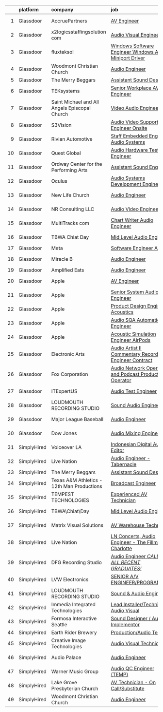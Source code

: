 

|    | platform    | company                                       | job                                                                                                                                                                                                                                                                                                                                                                                                                                                                                                                                                                                                                                                                                                                                                                                                                                                                                                                                                                                                                                                                                                                                                                                                                                                                                                                                                                                                                                                                                  | update_time   | location             |
|---:|:------------|:----------------------------------------------|:-------------------------------------------------------------------------------------------------------------------------------------------------------------------------------------------------------------------------------------------------------------------------------------------------------------------------------------------------------------------------------------------------------------------------------------------------------------------------------------------------------------------------------------------------------------------------------------------------------------------------------------------------------------------------------------------------------------------------------------------------------------------------------------------------------------------------------------------------------------------------------------------------------------------------------------------------------------------------------------------------------------------------------------------------------------------------------------------------------------------------------------------------------------------------------------------------------------------------------------------------------------------------------------------------------------------------------------------------------------------------------------------------------------------------------------------------------------------------------------|:--------------|:---------------------|
|  1 | Glassdoor   | AccruePartners                                | [AV Engineer](https://www.glassdoor.com/partner/jobListing.htm?pos=108&ao=1110586&s=58&guid=000001835ef2f73d8dc2da62ab48d912&src=GD_JOB_AD&t=SR&vt=w&cs=1_4acd1709&cb=1663745325174&jobListingId=1008126723665&cpc=D69957E0862862E0&jrtk=3-0-1gdff5tregrh2801-1gdff5trug2f5800-fc1bf3ee9a4d5286--6NYlbfkN0Cmq1pj5Dwku4j-j-jMxiR3p8DjIx5wPgrGZP7N5_dynGcPrp9S6jFT9rQaxa2Xft5yg0BB-VEmzm37JW-6zFQDg7_5xqI9mxiM3_gOAJfkS_t9McySZIEv9SKZpFFC0yJ87Qs1A8Yfj4CnIEbglyUycLhDenQhVyX4a20-2ToGLT5qh8cVgA-mshYPAJ9F__XJMS4nondhlgf20rsTRAPE2D_CU3rWof2wYCPchi1_QmGRVeRBD30-0sB52tUUkfnGiOSUkoVT3Ur58xrj8BaKE-E7NSlil_SMIBckCP6-DtH9uLibuKBDKv45ACZvft0SiiN_srCajCIh3TwPUEXmCCvZakf_39QdW_AEBW0rh26HvcvgnUQ3m6xuf0VzRfw127c1WtETX023YXGq6TWvi--JRBhXh1qfKNNogwmohUcgR_Wi6J40w37hUCDnXIzI71koHp-2iI2GA5ipALv0sKZC3ZVjXLW1n2KTGBN3iFvz0-9USwpr)                                                                                                                                                                                                                                                                                                                                                                                                                                                                                                                                                                                                                                                    | 12d           | Huntersville, NC     |
|  2 | Glassdoor   | x2logicsstaffingsolution com                  | [Audio Visual Engineer](https://www.glassdoor.com/partner/jobListing.htm?pos=114&ao=1136043&s=58&guid=000001835ef2f73d8dc2da62ab48d912&src=GD_JOB_AD&t=SR&vt=w&ea=1&cs=1_ad152835&cb=1663745325174&jobListingId=1008151560867&jrtk=3-0-1gdff5tregrh2801-1gdff5trug2f5800-380cd5a608592045-)                                                                                                                                                                                                                                                                                                                                                                                                                                                                                                                                                                                                                                                                                                                                                                                                                                                                                                                                                                                                                                                                                                                                                                                          | 24h           | Houston, TX          |
|  3 | Glassdoor   | fluxteksol                                    | [Windows Software Engineer   Windows Audio Miniport Driver](https://www.glassdoor.com/partner/jobListing.htm?pos=121&ao=1136043&s=58&guid=000001835ef2f73d8dc2da62ab48d912&src=GD_JOB_AD&t=SR&vt=w&ea=1&cs=1_beef969f&cb=1663745325175&jobListingId=1008151562961&jrtk=3-0-1gdff5tregrh2801-1gdff5trug2f5800-7029e95f460fc368-)                                                                                                                                                                                                                                                                                                                                                                                                                                                                                                                                                                                                                                                                                                                                                                                                                                                                                                                                                                                                                                                                                                                                                      | 24h           | Remote               |
|  4 | Glassdoor   | Woodmont Christian Church                     | [Audio Engineer](https://www.glassdoor.com/partner/jobListing.htm?pos=115&ao=1136043&s=58&guid=000001835ef2f73d8dc2da62ab48d912&src=GD_JOB_AD&t=SR&vt=w&ea=1&cs=1_4ddfb8f8&cb=1663745325174&jobListingId=1008123800603&jrtk=3-0-1gdff5tregrh2801-1gdff5trug2f5800-93b6f28c9169e4de-)                                                                                                                                                                                                                                                                                                                                                                                                                                                                                                                                                                                                                                                                                                                                                                                                                                                                                                                                                                                                                                                                                                                                                                                                 | 13d           | Nashville, TN        |
|  5 | Glassdoor   | The Merry Beggars                             | [Assistant Sound Designer](https://www.glassdoor.com/partner/jobListing.htm?pos=102&ao=1110586&s=58&guid=000001835ef2f73d8dc2da62ab48d912&src=GD_JOB_AD&t=SR&vt=w&ea=1&cs=1_1ef78dac&cb=1663745325173&jobListingId=1008149306143&cpc=1160948BCBA38B5B&jrtk=3-0-1gdff5tregrh2801-1gdff5trug2f5800-04f00acba78acd55--6NYlbfkN0BBGG9LMNqL16EzDx9S3nKk4b6IwprgSJginr0DZD_oW3LpRtTNiygcE9IfHm5Gb9slpjT-UzFBGnIkfkE5vHD__58gsgAsgjAKlwWhzdKilxMWIOFSNG73XbKSiSbhgd5gieRThxTsLn8DF-uisYywGFmbEBQQBOKMw59W_wQHg9VqHqJ83qLbDEY5qqWKt8qIrVj9qQOriz4jWVzCHKwUAx4XFXllLndazR58UCIFF7AP1AeIK_rronTkMrKkpyfGghg94AqUfN0x81A-xc934c9hrTy4aRUFl8ax8HSQHKMp7_PGJ-VB0Jf56BtQ82XJzBgfApvDQdYrJnOSMW4LdnDkpalCh4a3IXdpYXqjFFf1G9UfPIPipTzfHM074Uh5R6uH0QwtQSkGSSK5J4xiv6SKF7z2spgPUC6PYauPs31kg0ItMkkcRYamo9CsIDA4m_hA_Imy-ieYYapgOXkLj8TFmtogGyrj2-Yztgbmk6Fgca-ygv9iQ2BuDL0PY0oDtjvJXN2X7g%3D%3D)                                                                                                                                                                                                                                                                                                                                                                                                                                                                                                                                                                                                      | 1d            | Remote               |
|  6 | Glassdoor   | TEKsystems                                    | [Senior Workplace AV Engineer](https://www.glassdoor.com/partner/jobListing.htm?pos=109&ao=1110586&s=58&guid=000001835ef2f73d8dc2da62ab48d912&src=GD_JOB_AD&t=SR&vt=w&cs=1_fffd9954&cb=1663745325174&jobListingId=1008152123040&cpc=3BA4CE39D5B5DEF5&jrtk=3-0-1gdff5tregrh2801-1gdff5trug2f5800-d73ec1a1137cdc88--6NYlbfkN0AuKz8EBO1xHDEL7V2YF9xF3dC_I9B9i-Zw2Jh8clPMK3KTieKealHQKAGLCoX8auszEbMX2x9X2xESklGH7gVNHmvdewdgVUBemXSMlHLT35KsNRPeSkKcIhjH4Br-llwjFNiCUF8rO4dj1WjJKsorYx1tpqUcmWrbsleNh-e4d7ee4SpE8Tcm1SpSMe0XA44hPg0oexgk2kMYUYZpE8u8jWsdr495Jl9SjqlVx_ZP1A44baJKmWc1MtkCFC5Q-I7HwC4zTywIz8OzF2ts6zQ18OS9ZqxTZmPJU5dsrVwd4rfG90ZNB83Wq9BVYAxBUT0LMH8T-ToZwjWOH6YxltDIyS9l6Oufi0uMfPkdnakwMBmZYCgN2dOfzTyPMKfo3iXsGRUgJoCrSIafxqFm8t3WKvbHPviIS8Sh1Pu39ZP4SiMe6Ujf-fOXzM1vCc03HA8Onudbc0SY7TAj_pKfF27d_FxviOpSFSpUScPTS9HQhvVILg98tDc3XNQKeW_AygX2NXgZlxaFW_bshTzo0z1DCb5XJSjAy5EOtx9KYlxCQUZaeIk2eT4nCkZwbDXaYRAiGZtt0DVdK98EZMDtH19BEW1rjUdEIZ1sGfgJt4TtDm8tLl8DxR8diaLfkTJiC7uCJwCbHoWoRnf7eYG-l6lbZzIqGDwhi0rdK4CSxlDq84tWkMgyHFU5eBM352_zpRvn1mHN6LNk_DuD9XnMJlYLA8AUXX0-jdTKn_Cb4k7QqZp_BVc9lo1a6dgy_AmZUAR4gucj849Jm0tp_Plo82QGTkwdSomTRsuW0iFthqYO0QBMXlLkbR9-p-iMzm7-wDC74uS_bFiZmgCJygYQlo3aJxJgsAcUzPa0HVWgwTqvD3yusXNQkvn9BTM409kle01pVLbhblIn7556DpDIM4icKwhT2PNnaOjK2ATNvL4Pt1Slspmy659D)                                                                                                                                                                   | 24h           | New York, NY         |
|  7 | Glassdoor   | Saint Michael and All Angels Episcopal Church | [Video Audio Engineer](https://www.glassdoor.com/partner/jobListing.htm?pos=117&ao=1136043&s=58&guid=000001835ef2f73d8dc2da62ab48d912&src=GD_JOB_AD&t=SR&vt=w&ea=1&cs=1_61fa07a8&cb=1663745325174&jobListingId=1008131644474&jrtk=3-0-1gdff5tregrh2801-1gdff5trug2f5800-fcb1db019b80291a-)                                                                                                                                                                                                                                                                                                                                                                                                                                                                                                                                                                                                                                                                                                                                                                                                                                                                                                                                                                                                                                                                                                                                                                                           | 9d            | Dallas, TX           |
|  8 | Glassdoor   | S3Vision                                      | [Audio Video Support Engineer  Onsite ](https://www.glassdoor.com/partner/jobListing.htm?pos=125&ao=1136043&s=58&guid=000001835ef2f73d8dc2da62ab48d912&src=GD_JOB_AD&t=SR&vt=w&ea=1&cs=1_ee661619&cb=1663745325175&jobListingId=1008142191846&jrtk=3-0-1gdff5tregrh2801-1gdff5trug2f5800-a3de9564635ee0ea-)                                                                                                                                                                                                                                                                                                                                                                                                                                                                                                                                                                                                                                                                                                                                                                                                                                                                                                                                                                                                                                                                                                                                                                          | 5d            | San Diego, CA        |
|  9 | Glassdoor   | Rivian Automotive                             | [Staff Embedded Engineer  Audio Systems](https://www.glassdoor.com/partner/jobListing.htm?pos=126&ao=1136043&s=58&guid=000001835ef2f73d8dc2da62ab48d912&src=GD_JOB_AD&t=SR&vt=w&cs=1_cfb05cad&cb=1663745325175&jobListingId=1008137692795&jrtk=3-0-1gdff5tregrh2801-1gdff5trug2f5800-814389dc06656868-)                                                                                                                                                                                                                                                                                                                                                                                                                                                                                                                                                                                                                                                                                                                                                                                                                                                                                                                                                                                                                                                                                                                                                                              | 7d            | Palo Alto, CA        |
| 10 | Glassdoor   | Quest Global                                  | [Audio Hardware Test Engineer](https://www.glassdoor.com/partner/jobListing.htm?pos=113&ao=1136043&s=58&guid=000001835ef2f73d8dc2da62ab48d912&src=GD_JOB_AD&t=SR&vt=w&ea=1&cs=1_66eec052&cb=1663745325174&jobListingId=1008151297651&jrtk=3-0-1gdff5tregrh2801-1gdff5trug2f5800-d4d623f8c4afcaba-)                                                                                                                                                                                                                                                                                                                                                                                                                                                                                                                                                                                                                                                                                                                                                                                                                                                                                                                                                                                                                                                                                                                                                                                   | 24h           | Sunnyvale, CA        |
| 11 | Glassdoor   | Ordway Center for the Performing Arts         | [Assistant Sound Engineer](https://www.glassdoor.com/partner/jobListing.htm?pos=123&ao=1136043&s=58&guid=000001835ef2f73d8dc2da62ab48d912&src=GD_JOB_AD&t=SR&vt=w&ea=1&cs=1_09a65f9b&cb=1663745325175&jobListingId=1008147271423&jrtk=3-0-1gdff5tregrh2801-1gdff5trug2f5800-8cd05db7d9014b72-)                                                                                                                                                                                                                                                                                                                                                                                                                                                                                                                                                                                                                                                                                                                                                                                                                                                                                                                                                                                                                                                                                                                                                                                       | 2d            | Saint Paul, MN       |
| 12 | Glassdoor   | Oculus                                        | [Audio Systems Development Engineer](https://www.glassdoor.com/partner/jobListing.htm?pos=106&ao=1110586&s=58&guid=000001835ef2f73d8dc2da62ab48d912&src=GD_JOB_AD&t=SR&vt=w&cs=1_b1eb50da&cb=1663745325173&jobListingId=1008139825650&cpc=48B9F4758953335C&jrtk=3-0-1gdff5tregrh2801-1gdff5trug2f5800-81c7c01d1ed9796a--6NYlbfkN0DYl4UJW4r1Vl7FEn6T9F-rD9lpC-0oMJVSiWjK_MGUd8e8cHXcpv6KPyjLHZEfqkU7D16wTQNzEVk4wG6XI9FAQyK5JkhJ2ERt5J6bqJI1UJM9RVHe6sJeBvvI02Fm7Y6TP1maoxtnNctsGXYfreZYmK9z-xOomguon396Im93PrYQAhqM4RnyF-ypzymJNdLjg1iIRIP7yX_IOft5V9Z5oDrCAbXZyvIRlemF_QyxvemCpstK5VST_pgCSbzFKhezCk--DfRRrm1vewG8GUpqw19CqLCkcu-94PRiUbQ7_pFt76xLGC4AsHQKQsqQ9sOIb77uxXPDoGLMpLNc5Ye_rGjvv3i9LMJuh39NSmEl4pN3JbhkoOadoOuBZJC9iyl_Uoo-s9fDKzZM1iUCPjwIr4HV6IHifATlDRZjD8z_wx4bZO9GzP-lfnMktC1OFQWNMeJE0eGSOjUAPOJBVnU8FLa7yOF0MZRI2h9Gtg0LhWgF7fAAMryI19dz-dFbxtSdjgAng8Oh3AEtlaisZOK1q8ejoVPKvxLLY-T8jWFfEkuzDMnE329pcwOcnQ31pDsZGVpOA8xi-sLRpv0IwGYqGgAeRTfOp776H5uX_QxwN7brLjJvOg7_CLGwNOcr3nM-o_eSRWBcQGWVkWdoRB-Z-W8zDGVpgnaL1Iik9nFh5jJiY7-4IO10fPHeKYzS_oh_OOCMJ_wXvMLuls1cGlfT1iC3N2aQ6f6vrlZ_u02JpHrgtGsDIexHmzXkszq5vYpwPP8IrEA_znCwGLL7NIILCgFPdby5Ndlfm3oVEwu9appPg3q4iujDZFN-XLOASaR3HD5RhnuCj_2fVD6NojVX5C7J1QfeceMRBv40Zp_gcS3BKVEv1nsZy5uoMC--p7DtB3H6Yfouz73w0bZtK_HVQDuBbULjXcLFdN5CSOIDG0PNnxDibXTrVMy74O86EaeesCuCKHMYF3IlO7TWlJt_fHe8z900AvqOel3Mc8mClbDstUQ88tl3usFm3riNB5hWQRM1RJbRfnk4-1TTVmTO64W7dwNbX6jw5GuV5BXmL_ri0jz1KkapL_ahrPVCJQipS-PiMpCn4w%3D%3D) | 6d            | Redmond, WA          |
| 13 | Glassdoor   | New Life Church                               | [Audio Engineer](https://www.glassdoor.com/partner/jobListing.htm?pos=124&ao=1136043&s=58&guid=000001835ef2f73d8dc2da62ab48d912&src=GD_JOB_AD&t=SR&vt=w&ea=1&cs=1_a16fb6f4&cb=1663745325175&jobListingId=1008146008889&jrtk=3-0-1gdff5tregrh2801-1gdff5trug2f5800-bd82af89fc1a02d8-)                                                                                                                                                                                                                                                                                                                                                                                                                                                                                                                                                                                                                                                                                                                                                                                                                                                                                                                                                                                                                                                                                                                                                                                                 | 4d            | Colorado Springs, CO |
| 14 | Glassdoor   | NR Consulting LLC                             | [Audio Video Engineer](https://www.glassdoor.com/partner/jobListing.htm?pos=127&ao=1136043&s=58&guid=000001835ef2f73d8dc2da62ab48d912&src=GD_JOB_AD&t=SR&vt=w&cs=1_81160754&cb=1663745325175&jobListingId=1008129647610&jrtk=3-0-1gdff5tregrh2801-1gdff5trug2f5800-5f479e62b1b45732-)                                                                                                                                                                                                                                                                                                                                                                                                                                                                                                                                                                                                                                                                                                                                                                                                                                                                                                                                                                                                                                                                                                                                                                                                | 11d           | Mountain View, CA    |
| 15 | Glassdoor   | MultiTracks com                               | [Chart Writer   Audio Engineer](https://www.glassdoor.com/partner/jobListing.htm?pos=122&ao=1136043&s=58&guid=000001835ef2f73d8dc2da62ab48d912&src=GD_JOB_AD&t=SR&vt=w&cs=1_40871aaf&cb=1663745325175&jobListingId=1008142207996&jrtk=3-0-1gdff5tregrh2801-1gdff5trug2f5800-ccfc7e7d8acd7691-)                                                                                                                                                                                                                                                                                                                                                                                                                                                                                                                                                                                                                                                                                                                                                                                                                                                                                                                                                                                                                                                                                                                                                                                       | 5d            | Cedar Park, TX       |
| 16 | Glassdoor   | TBWA Chiat Day                                | [Mid Level Audio Engineer](https://www.glassdoor.com/partner/jobListing.htm?pos=120&ao=1136043&s=58&guid=000001835ef2f73d8dc2da62ab48d912&src=GD_JOB_AD&t=SR&vt=w&ea=1&cs=1_e933c2ee&cb=1663745325175&jobListingId=1008136828273&jrtk=3-0-1gdff5tregrh2801-1gdff5trug2f5800-33331ff0738d0ae5-)                                                                                                                                                                                                                                                                                                                                                                                                                                                                                                                                                                                                                                                                                                                                                                                                                                                                                                                                                                                                                                                                                                                                                                                       | 7d            | Nashville, TN        |
| 17 | Glassdoor   | Meta                                          | [Software Engineer   Audio](https://www.glassdoor.com/partner/jobListing.htm?pos=101&ao=1110586&s=58&guid=000001835ef2f73d8dc2da62ab48d912&src=GD_JOB_AD&t=SR&vt=w&cs=1_93686af6&cb=1663745325173&jobListingId=1008135856631&cpc=444700D72F2ECBCE&jrtk=3-0-1gdff5tregrh2801-1gdff5trug2f5800-2af0d72ee9516572--6NYlbfkN0DYl4UJW4r1Vl7FEn6T9F-rD9lpC-0oMJVSiWjK_MGUd8e8cHXcpv6KPyjLHZEfqkWCUGiQ0wI9PhypsvPn6fLuX-NuhRXF81k4keiTZ-sjyQohKEQHZsqiAZ17RgzjGitjocz7khR2BXjl1nT4h9VfIACCg0Il7tYaijOLNLdjO9BsgM7gz_J4xH0AJnUSQM9ndGX7Ihztl-N2cl5dD6Jl9rS1GOCGL9r-NLPSFM9F5rsA-JOo2YQa6DzoDJ_Zkb90rSRD5IxoeU0H7epXMLY2GNfVxOAYKWNN4yR3pFtTJOcEf-GWEeBsz9qXNRCifabKJ4yQl1PiUuJlYwFb6ew4gsDTyYvbm_LzMNHXXFFEskr3jbsWHTXYYpo1LRzRP86zsq5xHfA4PINSDZO8_rwi5ZtIRDksNQ8gXvsVx-0CK_zVWohr2w4_gH77fNWCB5m-s5x1fPgTlSo7Xv0yreng4uIHonOmAskupgJ1SjNrC47NFYb8iWZrv0F_KcEkARbKiESmqUNq-NcvGGnsPTOC0pDMSBr0hg2TAv4MB8JX4KNRDLns7yKQgLzEImfkBLotiEMxLHjpRQFybpotVdoIxbVRGz6IIyYHvbXsUoq5mflwn1opPcdAZbkCRVVmE0riLd7sTOxq6dh1rX8_lOWarxUJnP2_w_leZcDiVsBUmts8pDGdsWbWLU-yl4mf8tyxAIHAdb5ErwR-bnj0DWuejXmQ_87QFE2-zAKItRK3FZSZwpss0W5O6EElB2PPb0WsZs4ADk0iCjXqK9Jh7GSEq7ekG1mkk1_b8nRtagqBmSHszHv1MLy6SZ6RIpQVH5sDxFf2H89lSIg_P8jbSemJ7lNPm66YavYeJFREhsihK4piyfYQF2pSo8gjUVNG4WaGiBn9uodExAYs1Ehr7NVYKSlrxNn0kFaX-9vCjECTYBG2qCWFnx7At66otbhou2JI_DdMsugERiE77gkFcu8BaW4t3MTjW6FXnIfykTHJoAWmv3KqvNF5HFOVR-Ea-mkuWp2ZePmtyXhIOgl4s8uLisgXdTHWzjL_9KNvx86YFc_Z7To1M7zWfELHtCQBox6UIU6osiTFeQ%3D%3D)          | 7d            | Remote               |
| 18 | Glassdoor   | Miracle B                                     | [Audio Engineer](https://www.glassdoor.com/partner/jobListing.htm?pos=111&ao=1136043&s=58&guid=000001835ef2f73d8dc2da62ab48d912&src=GD_JOB_AD&t=SR&vt=w&ea=1&cs=1_7469552e&cb=1663745325174&jobListingId=1008148972724&jrtk=3-0-1gdff5tregrh2801-1gdff5trug2f5800-def3317faa01af2e-)                                                                                                                                                                                                                                                                                                                                                                                                                                                                                                                                                                                                                                                                                                                                                                                                                                                                                                                                                                                                                                                                                                                                                                                                 | 1d            | San Jose, CA         |
| 19 | Glassdoor   | Amplified Eats                                | [Audio Engineer](https://www.glassdoor.com/partner/jobListing.htm?pos=110&ao=1136043&s=58&guid=000001835ef2f73d8dc2da62ab48d912&src=GD_JOB_AD&t=SR&vt=w&ea=1&cs=1_e2019020&cb=1663745325174&jobListingId=1008128132506&jrtk=3-0-1gdff5tregrh2801-1gdff5trug2f5800-bda1af9eecb52a71-)                                                                                                                                                                                                                                                                                                                                                                                                                                                                                                                                                                                                                                                                                                                                                                                                                                                                                                                                                                                                                                                                                                                                                                                                 | 12d           | Dallas, TX           |
| 20 | Glassdoor   | Apple                                         | [AV Engineer](https://www.glassdoor.com/partner/jobListing.htm?pos=103&ao=1110586&s=58&guid=000001835ef2f73d8dc2da62ab48d912&src=GD_JOB_AD&t=SR&vt=w&cs=1_8878eb6f&cb=1663745325173&jobListingId=1008151546415&cpc=654405A9B1E0A9F5&jrtk=3-0-1gdff5tregrh2801-1gdff5trug2f5800-1ae8d32aa0dc7b3d--6NYlbfkN0BvKrLyj5gPmtZO9T8euul8TCxuuKNOtzRJOomxnwSEodTz2Bc-sPZlC5mDe-NOaJhogMSVwCAU7Ca3q7m0vurWF9eTNuuVc0LBq9cKkNSNQ_cIVhf-TiIMgDl7z0dwYJZNSx_wwA1P51k91FtO2ln9t-1e9aawFZsA5UmghRnf5uFp-vZzuq-BJ78-GddR-cGcrtrJOLh5xGZWtbnm6qnvwzK4CoZS70O_9CwlF3uLrOu14fpCcSpXJc1kIsGWy2HLPUk9GiIQxn_2n760136cSOfRcaqRAlSicDRJw_xVy9P2DE_ad3AfeXiff72Ptl1lJdAvBdq7LVxOpHpT8OvGFzrlMpse-x18rdxzTc50q0Gy0EQvjRM5vODHcEJPk3-m3FIXncDzQx0PLvFekr0AB82yA3ed4dShrjxkE7ALW05q_Rh5X0aOMuj1xAUX_u8uxyz9_3APzoRfWi0l3zDt4JewroXTom8MVhbttWDNu6QCAgJa6x_hlzKPPLp-xEfxT8WG6da5XjApygyUMVod3m0GVN3dNA1VlH9wY_pLXVubKdCsqk0jx6Kzyn22GJTd1u14b2uIZY9IIrtswzhoWr7EuhKgFzuBNtx3UtYUw6kCsv7jPzUeRVLmcsMs5ugka6ZAFcu_yCmjlIMYAd1VBG2x0DTIe6FKwmRIYH9b8il8OX7EJzKr0CbxYb6EkfOKYx7-vJvFQgt3V-PnQO5L9GVLH-SAFl9iNbMWZC6CEQQnLYiVqKjTy_KHHj01uRZa2R7WJAoFgja8njcbRY57yTHOPjl0nBa3WfNelmJAotCyo99B5tC0HDS_C1gawvzNv2_r9F6Xn0CI4MP5-jkR7l4aoM8ITCDgJKSthNGKaCdGmPa6OBHf4LLck26TsVwD2qM0L0hobzkLYiRuwayp3JuZcrkvdhvf1mkE21rCj2lYMAd7fgzM)                                                                                                                                                                                    | 24h           | San Diego, CA        |
| 21 | Glassdoor   | Apple                                         | [Senior System Audio QA Engineer](https://www.glassdoor.com/partner/jobListing.htm?pos=104&ao=1110586&s=58&guid=000001835ef2f73d8dc2da62ab48d912&src=GD_JOB_AD&t=SR&vt=w&cs=1_45e8fdcf&cb=1663745325173&jobListingId=1008148531672&cpc=654405A9B1E0A9F5&jrtk=3-0-1gdff5tregrh2801-1gdff5trug2f5800-017909a95361d9a2--6NYlbfkN0BvKrLyj5gPmtZO9T8euul8TCxuuKNOtzRJOomxnwSEodTz2Bc-sPZl5OJ9R4TJsNe2yDbQJ34cF5KvJm7v8DGc3FpnaU13Eij2u-w5iohmbTWZJBHXQN8zHGuRhc6f17UAESOPGHJp_Sy-51kXaUAulKq80nFC0KaW4xrHXe7ToHkodMqIfmGMjy57-kcuWc1W_L9Sqwj9HE5z990UeRrLNLfkah1jg6pi_dFHi2pR5kJFumQq9QPOEAj6LYtT3iIo4SGuJIslVnK2gBsF6viJVFnrMHDyMz60i934iYCZJ3F-X34YxTT4YSxdiOznLV3Lix7P7T8fDIdRIePsiy57dzmV5-5RPckydJMwVFq9euWr3NMPy4dUQoZGp9YMy-gXQxya6k7ltTXEBZWn67268CG5ss5abrG2XUViKEwDG2ipM0rY_Q-K2oDwBXdybOmWvoyORdI7GIwOKDJuALfqrrybFU440gTsaumBGr-edBe2jCLmkxbc8jVi5v5Goaj1k0biIVpH-rr4J2EuzQ_l0e90myGRIx3Lv085y3_2RjkHj3iF1lOCm7oV7VKLuvH5eeVA3o-75t1j4DuGYo8AwOEO-Lylm7Kcpk6KsZk-4IkbsNx0wKOyE-c-mcr3L_14ma9IAGeNtACm_6MDRby0ZU6w8YquLwTGBTYhxQ-wzVMP180VnlTzrN4068Os5rpmg2-x6PVOiIrbtx7W9i9jx6u_7pH3X-N2Q5rDwUK8LadSiZVaftoqpG4L8Vy-Y2NOuZzwD08aTD0byHa1nw_2c2AM3__31WIasnjObl7oDkpagoK3lM0FhZNKygCKQSeZcp1OXx3L5sUV-uAR3KiHllUoTQa8B5zLlrj0BI-osmYXscUG_69m2GMDRpOE8t4RZhhEM2xjI3Ri0X1gIzN8RlElqs5vs7qAg1oCF3RFQOIhP4tJtEBwiAprsf7OKLOW13Njdid9h-u69euRo7IUr5Y32Aj5-iw%3D)                                                                                                                  | 1d            | Culver City, CA      |
| 22 | Glassdoor   | Apple                                         | [Product Design Engineer   Acoustics](https://www.glassdoor.com/partner/jobListing.htm?pos=107&ao=1110586&s=58&guid=000001835ef2f73d8dc2da62ab48d912&src=GD_JOB_AD&t=SR&vt=w&cs=1_88a442cb&cb=1663745325174&jobListingId=1008131051740&cpc=F41FEAB56D215062&jrtk=3-0-1gdff5tregrh2801-1gdff5trug2f5800-82d80ed8eeb3d195--6NYlbfkN0BvKrLyj5gPmtZO9T8euul8TCxuuKNOtzRJOomxnwSEodTz2Bc-sPZlPHrT5BCwu4SXmWdl-fBj0XhAk_BI58onkdZe_kD44O8sK3bwNyxjQJsO5A55EGA28AgUAL4PCD26XLQDV68k1ergC0CDAIiQ2dH9LpdR4-dZwcPOiW8Ui-CCbWMsgSum50Tf-wXSXntKVf1aDepJT5nzvkx3dM5TD0xK7f3nDuB8eOIBgXj_wLxMu-C2dXPpwKRFMVNtLVDO2Q1fkwLrw8x_-e-QiHwHorZ3jUqspwYxczdMTAh2iw2sBELE3v6dtNlkwAPsv1odNS1vbm9fQGMeD3ykg1FFI74RKPWhKeld3HtxHx9m6orP9jSem15MbsYktlLjCbzDXRA56wpH-cjGkZQmNKvzjBrFqY3-mzZOduOh84wg2UaHcmxtVI-okBrlveSbnY6iAGsDNgOgnM7gzCbdHV7xDxd7sMDQxaTTu3wvjL4wzIU-GD1drRS9Yg7013PbQITysGFyMCTJ0OKe7Iuuul8oYv_GaRttjvENMzBHFtlMLYSAuCu9kh0jqC02tzt6SZdsdxwUnSw7kAXeIEwvoKMye6tiM3LReapII6TwA5xtNvqE-6fGb6DMDRBul14oBKZ3ARr1qAgxCwqdkEmJyVBUzqU2b8hpNmiW29Ya60NPeM_DY_hq8UbhDVq1lnLA7TOreg-O4JEgY62U8vZhNe0kLUNwEvvbjRReWdnVIG31-OAX3ZK33MFUZP6YLz4uZvmpeN_9mTtX-rP9QFdHmG0qFGwY3LteTQoPqNcATTPUSYlyU7FxV_zbAWzKzLj8AQUz7gfePV_ehee9aGeV7l3ZSwnfHB74MmByG5QgmlUJecr4oglI1QXodllYwE0GACxX1pF9EX6HbmPf1LhcnyYOTg7XMvPDV9hI3epM-8eI8qd8PZsUeQN_DyaVf6G9nTvoCi_IWQNCiwDBovP7IQr8YEtRQrhtdMRujtZDrAmjNA%3D%3D)                                                                                                | 10d           | Boulder, CO          |
| 23 | Glassdoor   | Apple                                         | [Audio SQA Automation Engineer](https://www.glassdoor.com/partner/jobListing.htm?pos=116&ao=1136043&s=58&guid=000001835ef2f73d8dc2da62ab48d912&src=GD_JOB_AD&t=SR&vt=w&cs=1_40d410bb&cb=1663745325174&jobListingId=1008146904400&jrtk=3-0-1gdff5tregrh2801-1gdff5trug2f5800-2883d3b1dd5e8401-)                                                                                                                                                                                                                                                                                                                                                                                                                                                                                                                                                                                                                                                                                                                                                                                                                                                                                                                                                                                                                                                                                                                                                                                       | 3d            | Cupertino, CA        |
| 24 | Glassdoor   | Apple                                         | [Acoustic Simulation Engineer   AirPods](https://www.glassdoor.com/partner/jobListing.htm?pos=105&ao=1110586&s=58&guid=000001835ef2f73d8dc2da62ab48d912&src=GD_JOB_AD&t=SR&vt=w&cs=1_735d9824&cb=1663745325173&jobListingId=1008146626449&cpc=C4A69CCDBB3B9599&jrtk=3-0-1gdff5tregrh2801-1gdff5trug2f5800-ee21dd005390593b--6NYlbfkN0BvKrLyj5gPmtZO9T8euul8TCxuuKNOtzRJOomxnwSEodTz2Bc-sPZlPHrT5BCwu4Q-7dy9UsDbflfsSYyZ20UtBldsxZuRktsIMFqtwJnGPnRylWlaQ7uQv0HuRDulNs_Na0zu9qPy2zr8V2Yj7Dh-bWhA0EFhaVoGDu_4ArxRFUYdEtldQtm1Q8yQWZdnQUeNq1qSG4yrgVa7jOD5L-fySTrHVtyxZz0jJfd3CCsJc4wOXG2SrhUXKR_CF_0qUfGkHPgw2sXLH0Ga4lBkjtquB9MIAvjqagNvYJatDhxE6Dhpy_0MouoCCY-dxWyiK9ZOty8mAZSvcrYQKF653SBqLvbR6kAz-NQjLWOiqUtp8zTQTsmTK97P8M0a9wnkD69bUVtFcQjGdhmm4GrEPRFUDNJon0zdYHap4uQnBWwR0us7PiXosMom4i-zB-CCLLHLit8Xef3wK9PPimhuZgY8rXHhun-gzwkx5y3OqsFNfSCOgU0HNXZnnlo-UkOkQI6-f3C8kisYVoujdBg-CROSaTMISTpsfjEZ3p5E180iLHNKbEJQJQWzDyi0chvARbSXPUMJrGJ0uEHIsjBeHERH32QGQ9p-Z4Plo7NjK7PDrZLcEo74rPpcwkSxgDRis29lKg4OeW5ECB6vOjGNnJICqbNfIbaCUvb0qHcwMG4n22IUCPX1zQhs4-gq0UIPFTe1ISJfagel8gnNXyGzfAFTjQIE550Axr0NAtRJKMhfCid433rrctTspOwHEpR4fCs0f0FS7ilTcSblp_dfJCgWeC9XiKcrXLKbzafKnU4zjdSsxmPqGBSW13VueQohjmCURMrdSdektaMcLrmN-wn9NSNMeZj_3kOYG4-VRT8dLqv-15WunpAbx-x87UG4ZMFbdcConB2qY3KLZvK0H_uajuJ3LVx7P-N9aYf5NPR53dtJ2Ivt1tBAfnxcXhYLTHGfM_krAp5bljYxERvelLIqurgNTFpWf7Yi5jrLWEsATg%3D%3D)                                                                                             | 3d            | Boulder, CO          |
| 25 | Glassdoor   | Electronic Arts                               | [Audio Artist II   Commentary Recording Engineer  Contract ](https://www.glassdoor.com/partner/jobListing.htm?pos=119&ao=1136043&s=58&guid=000001835ef2f73d8dc2da62ab48d912&src=GD_JOB_AD&t=SR&vt=w&cs=1_272f1b15&cb=1663745325174&jobListingId=1008151770801&jrtk=3-0-1gdff5tregrh2801-1gdff5trug2f5800-015c7e198e835cb0-)                                                                                                                                                                                                                                                                                                                                                                                                                                                                                                                                                                                                                                                                                                                                                                                                                                                                                                                                                                                                                                                                                                                                                          | 24h           | Orlando, FL          |
| 26 | Glassdoor   | Fox Corporation                               | [Audio Network Operator and Podcast Production Operator](https://www.glassdoor.com/partner/jobListing.htm?pos=129&ao=1136043&s=58&guid=000001835ef2f73d8dc2da62ab48d912&src=GD_JOB_AD&t=SR&vt=w&cs=1_a86b5625&cb=1663745325176&jobListingId=1008136506973&jrtk=3-0-1gdff5tregrh2801-1gdff5trug2f5800-d7eb6aa66f2c32bb-)                                                                                                                                                                                                                                                                                                                                                                                                                                                                                                                                                                                                                                                                                                                                                                                                                                                                                                                                                                                                                                                                                                                                                              | 7d            | New York, NY         |
| 27 | Glassdoor   | ITExpertUS                                    | [Audio Test Engineer](https://www.glassdoor.com/partner/jobListing.htm?pos=130&ao=1136043&s=58&guid=000001835ef2f73d8dc2da62ab48d912&src=GD_JOB_AD&t=SR&vt=w&ea=1&cs=1_d9f36e17&cb=1663745325176&jobListingId=1008139712523&jrtk=3-0-1gdff5tregrh2801-1gdff5trug2f5800-7974c03180b5d1e0-)                                                                                                                                                                                                                                                                                                                                                                                                                                                                                                                                                                                                                                                                                                                                                                                                                                                                                                                                                                                                                                                                                                                                                                                            | 6d            | Sunnyvale, CA        |
| 28 | Glassdoor   | LOUDMOUTH RECORDING STUDIO                    | [Sound   Audio Engineers](https://www.glassdoor.com/partner/jobListing.htm?pos=118&ao=1136043&s=58&guid=000001835ef2f73d8dc2da62ab48d912&src=GD_JOB_AD&t=SR&vt=w&ea=1&cs=1_7515855e&cb=1663745325174&jobListingId=1008131237486&jrtk=3-0-1gdff5tregrh2801-1gdff5trug2f5800-57bc7820a7bcef84-)                                                                                                                                                                                                                                                                                                                                                                                                                                                                                                                                                                                                                                                                                                                                                                                                                                                                                                                                                                                                                                                                                                                                                                                        | 10d           | Toledo, OH           |
| 29 | Glassdoor   | Major League Baseball                         | [Audio Engineer](https://www.glassdoor.com/partner/jobListing.htm?pos=128&ao=1136043&s=58&guid=000001835ef2f73d8dc2da62ab48d912&src=GD_JOB_AD&t=SR&vt=w&cs=1_5b9f892d&cb=1663745325175&jobListingId=1008123442264&jrtk=3-0-1gdff5tregrh2801-1gdff5trug2f5800-1bef5bcf6363f42c-)                                                                                                                                                                                                                                                                                                                                                                                                                                                                                                                                                                                                                                                                                                                                                                                                                                                                                                                                                                                                                                                                                                                                                                                                      | 13d           | Secaucus, NJ         |
| 30 | Glassdoor   | Dow Jones                                     | [Audio Mixing Engineer](https://www.glassdoor.com/partner/jobListing.htm?pos=112&ao=1136043&s=58&guid=000001835ef2f73d8dc2da62ab48d912&src=GD_JOB_AD&t=SR&vt=w&cs=1_5a68575d&cb=1663745325174&jobListingId=1008151967300&jrtk=3-0-1gdff5tregrh2801-1gdff5trug2f5800-633f77dde0e519ba-)                                                                                                                                                                                                                                                                                                                                                                                                                                                                                                                                                                                                                                                                                                                                                                                                                                                                                                                                                                                                                                                                                                                                                                                               | 24h           | New York, NY         |
| 31 | SimplyHired | Voiceover LA                                  | [Indonesian Digital Audio Editor](https://www.simplyhired.com/job/uJXk1pR7ezhlWEN2TdwxixEcbUwdSx8_Xohbelm60BCyAl1datSwYA?q=audio+engineer)                                                                                                                                                                                                                                                                                                                                                                                                                                                                                                                                                                                                                                                                                                                                                                                                                                                                                                                                                                                                                                                                                                                                                                                                                                                                                                                                           | Recently      | Remote               |
| 32 | SimplyHired | Live Nation                                   | [Audio Engineer - Tabernacle](https://www.simplyhired.com/job/ivjfh3rrkjP-61cPhxu9PA0rkvEupZL4DIFdZWBZ2KhQoU_hRJQrDQ?q=audio+engineer)                                                                                                                                                                                                                                                                                                                                                                                                                                                                                                                                                                                                                                                                                                                                                                                                                                                                                                                                                                                                                                                                                                                                                                                                                                                                                                                                               | Recently      | Atlanta, GA          |
| 33 | SimplyHired | The Merry Beggars                             | [Assistant Sound Designer](https://www.simplyhired.com/job/0q3Ky6VnKMyFAtNaDBTD8DVty7hVds2rgTE2aOhxOS4n9UCIkC3-oQ?q=audio+engineer)                                                                                                                                                                                                                                                                                                                                                                                                                                                                                                                                                                                                                                                                                                                                                                                                                                                                                                                                                                                                                                                                                                                                                                                                                                                                                                                                                  | 1d            | Remote               |
| 34 | SimplyHired | Texas A&M Athletics - 12th Man Productions    | [Broadcast Engineer](https://www.simplyhired.com/job/FvqtjkPQOHFz7okHbknjuZGriHK1tUpOYJrYq7y5M_E_VlNyFcveLg?q=audio+engineer)                                                                                                                                                                                                                                                                                                                                                                                                                                                                                                                                                                                                                                                                                                                                                                                                                                                                                                                                                                                                                                                                                                                                                                                                                                                                                                                                                        | Recently      | College Station, TX  |
| 35 | SimplyHired | TEMPEST TECHNOLOGIES                          | [Experienced AV Technician](https://www.simplyhired.com/job/MytCrP4XBlApadWrfCsVYau9oQxvszI_dfIou68K-L2bTUGmErZGRw?q=audio+engineer)                                                                                                                                                                                                                                                                                                                                                                                                                                                                                                                                                                                                                                                                                                                                                                                                                                                                                                                                                                                                                                                                                                                                                                                                                                                                                                                                                 | Recently      | Issaquah, WA         |
| 36 | SimplyHired | TBWA\Chiat\Day                                | [Mid Level Audio Engineer](https://www.simplyhired.com/job/RD1vFFOeqw73QYvfFcJO6Kzi9CgeFcPdqmvI8D9QRH2cuCg0FzckJw?q=audio+engineer)                                                                                                                                                                                                                                                                                                                                                                                                                                                                                                                                                                                                                                                                                                                                                                                                                                                                                                                                                                                                                                                                                                                                                                                                                                                                                                                                                  | 7d            | Nashville, TN        |
| 37 | SimplyHired | Matrix Visual Solutions                       | [AV Warehouse Technician](https://www.simplyhired.com/job/_kEOrnFl1MDZJTZFLF4keiJJrRt33kC2Ud-V3QFKXyGQ8TR5jlzxjQ?q=audio+engineer)                                                                                                                                                                                                                                                                                                                                                                                                                                                                                                                                                                                                                                                                                                                                                                                                                                                                                                                                                                                                                                                                                                                                                                                                                                                                                                                                                   | Recently      | Nashville, TN        |
| 38 | SimplyHired | Live Nation                                   | [LN Concerts, Audio Engineer - The Fillmore Charlotte](https://www.simplyhired.com/job/uljQlNVSkXwZhY5An2mToyLtva1EhYJKsqZfSru3zhmPS9_LgzQITQ?q=audio+engineer)                                                                                                                                                                                                                                                                                                                                                                                                                                                                                                                                                                                                                                                                                                                                                                                                                                                                                                                                                                                                                                                                                                                                                                                                                                                                                                                      | Recently      | Charlotte, NC        |
| 39 | SimplyHired | DFG Recording Studio                          | [Audio Engineer *CALLING ALL RECENT GRADUATES!*](https://www.simplyhired.com/job/PiqGQxWLw6vUGDkTZbSgkQCJkK2Cpy_eGD64oksENeGPAesJ5YsuSA?q=audio+engineer)                                                                                                                                                                                                                                                                                                                                                                                                                                                                                                                                                                                                                                                                                                                                                                                                                                                                                                                                                                                                                                                                                                                                                                                                                                                                                                                            | Recently      | Orange, NJ           |
| 40 | SimplyHired | LVW Electronics                               | [SENIOR A/V ENGINEER/PROGRAMMER](https://www.simplyhired.com/job/j1i2ewGLIlxpJn8UR1g0nGJ8G_snSD7B2h9CHUWrGbGijcROuCi8Rg?q=audio+engineer)                                                                                                                                                                                                                                                                                                                                                                                                                                                                                                                                                                                                                                                                                                                                                                                                                                                                                                                                                                                                                                                                                                                                                                                                                                                                                                                                            | Recently      | Colorado Springs, CO |
| 41 | SimplyHired | LOUDMOUTH RECORDING STUDIO                    | [Sound & Audio Engineers](https://www.simplyhired.com/job/ze1Pd7_AcZQU8z59VnKQsUApoIH2a7T6wVDpVkJpDCx-_eWAFFlFRg?q=audio+engineer)                                                                                                                                                                                                                                                                                                                                                                                                                                                                                                                                                                                                                                                                                                                                                                                                                                                                                                                                                                                                                                                                                                                                                                                                                                                                                                                                                   | 10d           | Toledo, OH           |
| 42 | SimplyHired | Immedia Integrated Technologies               | [Lead Installer/Technician-Audio Visual](https://www.simplyhired.com/job/IL_TH2SXPlz2tOw2DDE_I22xSpEewZlkJne33ZaAXd-CmCI5oTmI_A?q=audio+engineer)                                                                                                                                                                                                                                                                                                                                                                                                                                                                                                                                                                                                                                                                                                                                                                                                                                                                                                                                                                                                                                                                                                                                                                                                                                                                                                                                    | Recently      | Scottsdale, AZ       |
| 43 | SimplyHired | Formosa Interactive Seattle                   | [Sound Designer / Audio Implementor](https://www.simplyhired.com/job/vlF4rzpIgemNyADbSUoWC36FtYYh2ouWspqfTFtuxzveh07-6RCwmg?q=audio+engineer)                                                                                                                                                                                                                                                                                                                                                                                                                                                                                                                                                                                                                                                                                                                                                                                                                                                                                                                                                                                                                                                                                                                                                                                                                                                                                                                                        | Recently      | Seattle, WA          |
| 44 | SimplyHired | Earth Rider Brewery                           | [Production/Audio Tech](https://www.simplyhired.com/job/gYv9DFyPLFGLOgDWHJTLiJP0hjkHCpTDqdWzdn3OqSd2RbhYJCx1NA?q=audio+engineer)                                                                                                                                                                                                                                                                                                                                                                                                                                                                                                                                                                                                                                                                                                                                                                                                                                                                                                                                                                                                                                                                                                                                                                                                                                                                                                                                                     | Recently      | Superior, WI         |
| 45 | SimplyHired | Creative Image Technologies                   | [Audio Visual Technician](https://www.simplyhired.com/job/atreEkq0g7SkSRHLP5XSG8qcgYXzGfzZejT-kHOzp7aTP1_r2wNX0Q?q=audio+engineer)                                                                                                                                                                                                                                                                                                                                                                                                                                                                                                                                                                                                                                                                                                                                                                                                                                                                                                                                                                                                                                                                                                                                                                                                                                                                                                                                                   | Recently      | Shelbyville, KY      |
| 46 | SimplyHired | Audio Palace                                  | [Audio Engineer](https://www.simplyhired.com/job/oIO3roFD7IPllgRg0qBQ4OlG0C-4zYakjRtHphirPJov_Ln5RvTpbA?q=audio+engineer)                                                                                                                                                                                                                                                                                                                                                                                                                                                                                                                                                                                                                                                                                                                                                                                                                                                                                                                                                                                                                                                                                                                                                                                                                                                                                                                                                            | 5d            | Virginia Beach, VA   |
| 47 | SimplyHired | Warner Music Group                            | [Audio QC Engineer (TEMP)](https://www.simplyhired.com/job/fMlQjGZzQH9vp2mygtRfxrwBHvnNgyWP1UZmBtcyPNjHTjrpmb_qSQ?q=audio+engineer)                                                                                                                                                                                                                                                                                                                                                                                                                                                                                                                                                                                                                                                                                                                                                                                                                                                                                                                                                                                                                                                                                                                                                                                                                                                                                                                                                  | 8d            | New York, NY         |
| 48 | SimplyHired | Lake Grove Presbyterian Church                | [AV Technician - On Call/Substitute](https://www.simplyhired.com/job/tb9Lp_96v5nuqnhe0ZYtbeKN6hRlb-jVRHz1dLdsFAKeVM_Axvfv9Q?q=audio+engineer)                                                                                                                                                                                                                                                                                                                                                                                                                                                                                                                                                                                                                                                                                                                                                                                                                                                                                                                                                                                                                                                                                                                                                                                                                                                                                                                                        | Recently      | Lake Oswego, OR      |
| 49 | SimplyHired | Woodmont Christian Church                     | [Audio Engineer](https://www.simplyhired.com/job/_iger9zR2u9KrTC1BUule6GYKf-WmlhXLP1U-oae3-XBlmGvWtKKXA?q=audio+engineer)                                                                                                                                                                                                                                                                                                                                                                                                                                                                                                                                                                                                                                                                                                                                                                                                                                                                                                                                                                                                                                                                                                                                                                                                                                                                                                                                                            | 13d           | Nashville, TN        |
